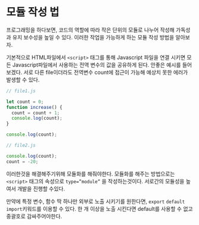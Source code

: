 # 모듈 작성 법

프로그래밍을 하다보면, 코드의 역할에 따라 작은 단위의 모듈로 나누어 작성해 가독성과 유지 보수성을 높일 수 있다. 이러한 작업을 가능하게 하는 모듈 작성 방법을 알아보자.

기본적으로 HTML파일에서 `<script>` 태그를 통해 Javascript 파일을 연결 시키면 모든 Javascript파일에서 사용하는 전역 변수의 값을 공유하게 된다. 안좋은 예시를 들어보겠다.
서로 다른 file이더라도 전역변수 count에 접근이 가능해 예상치 못한 에러가 발생할 수 있다.

```jsx
// file1.js

let count = 0;
function increase() {
  count = count + 1;
  console.log(count);
}

console.log(count);
```

```jsx
// file2.js

console.log(count);
count = -20;
```

이러한것을 해결해주기위해 모듈화를 해줘야한다. 모듈화를 해주는 방법으로는 `<script>` 태그의 속성으로 `type=”module”` 을 작성하는것이다. 서로간의 모듈성을 높여서 개발을 진행할 수있다.

만약에 특정 변수, 함수 딱 하나만 외부로 노출 시키기를 원한다면, `export` `default` `import`키워드를 이용할 수 있다. 한 개 이상을 노출 시킨다면 default를 사용할 수 없고 중괄호로 감싸주어야한다.
